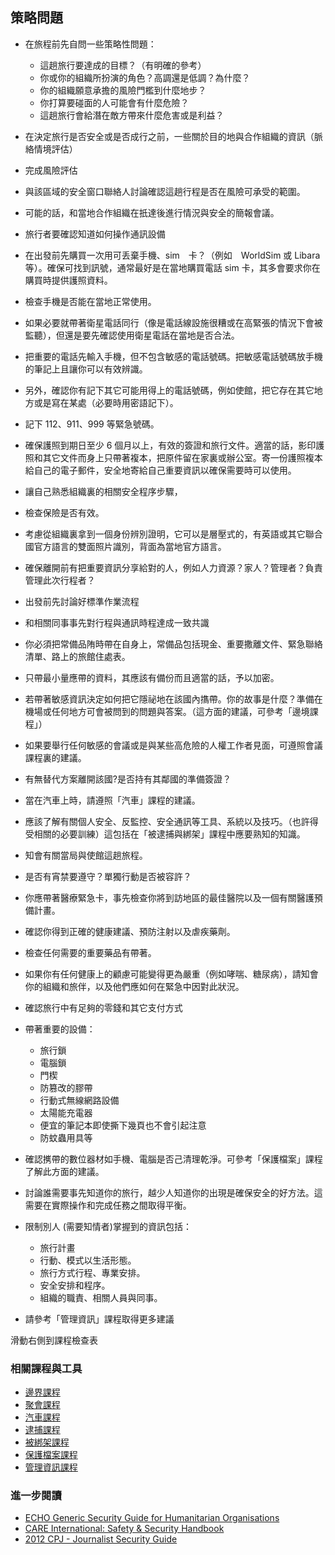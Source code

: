 策略問題
---------

- 在旅程前先自問一些策略性問題：
  - 這趟旅行要達成的目標？（有明確的參考）
  - 你或你的組織所扮演的角色？高調還是低調？為什麼？
  - 你的組織願意承擔的風險門檻到什麼地步？
  - 你打算要碰面的人可能會有什麼危險？
  - 這趟旅行會給潛在敵方帶來什麼危害或是利益？ 
- 在決定旅行是否安全或是否成行之前，一些關於目的地與合作組織的資訊（脈絡情境評估）
- 完成風險評估
- 與該區域的安全窗口聯絡人討論確認這趟行程是否在風險可承受的範圍。
- 可能的話，和當地合作組織在扺達後進行情況與安全的簡報會議。

- 旅行者要確認知道如何操作通訊設備
- 在出發前先購買一次用可丢棄手機、sim　卡？（例如　WorldSim 或 Libara　等）。確保可找到訊號，通常最好是在當地購買電話 sim 卡，其多會要求你在購買時提供護照資料。
- 檢查手機是否能在當地正常使用。
- 如果必要就帶著衛星電話同行（像是電話線設施很糟或在高緊張的情況下會被監聽），但還是要先確認使用衛星電話在當地是否合法。
- 把重要的電話先輸入手機，但不包含敏感的電話號碼。把敏感電話號碼放手機的筆記上且讓你可以有效辨識。
- 另外，確認你有記下其它可能用得上的電話號碼，例如使館，把它存在其它地方或是寫在某處（必要時用密語記下）。
- 記下 112、911、999 等緊急號碼。

- 確保護照到期日至少 6 個月以上，有效的簽證和旅行文件。適當的話，影印護照和其它文件而身上只帶著複本，把原件留在家裏或辦公室。寄一份護照複本給自己的電子郵件，安全地寄給自己重要資訊以確保需要時可以使用。
- 讓自己熟悉組織裏的相關安全程序步驟，
- 檢查保險是否有效。
- 考慮從組織裏拿到一個身份辨別證明，它可以是層壓式的，有英語或其它聯合國官方語言的雙面照片識別，背面為當地官方語言。
- 確保離開前有把重要資訊分享給對的人，例如人力資源？家人？管理者？負責管理此次行程者？

- 出發前先討論好標準作業流程
- 和相關同事事先對行程與通訊時程達成一致共識
- 你必須把常備品陏時帶在自身上，常備品包括現金、重要撒離文件、緊急聯絡清單、路上的旅館住處表。
- 只帶最小量應帶的資料，其應該有備份而且適當的話，予以加密。
- 若帶著敏感資訊決定如何把它隱祕地在該國內㩦帶。你的故事是什麼？準備在機場或任何地方可會被問到的問題與答案。（這方面的建議，可參考「邊境課程」）
- 如果要舉行任何敏感的會議或是與某些高危險的人權工作者見面，可遵照會議課程裏的建議。
- 有無替代方案離開該國?是否持有其鄰國的準備簽證？
- 當在汽車上時，請遵照「汽車」課程的建議。
- 應該了解有關個人安全、反監控、安全通訊等工具、系統以及技巧。（也許得受相關的必要訓練）這包括在「被逮捕與綁架」課程中應要熟知的知識。
- 知會有關當局與使館這趟旅程。
- 是否有宵禁要遵守？單獨行動是否被容許？

- 你應帶著醫療緊急卡，事先檢查你將到訪地區的最佳醫院以及一個有關醫護預備計畫。
- 確認你得到正確的健康建議、預防注射以及虐疾藥劑。
- 檢查任何需要的重要藥品有帶著。
- 如果你有任何健康上的顧慮可能變得更為嚴重（例如哮喘、糖尿病），請知會你的組織和旅伴，以及他們應如何在緊急中因對此狀況。

- 確認旅行中有足夠的零錢和其它支付方式
- 帶著重要的設備：
  - 旅行鎖
  - 電腦鎖
  - 門楔
  - 防篡改的膠帶
  - 行動式無線網路設備
  - 太陽能充電器
  - 便宜的筆記本即使撕下幾頁也不會引起注意
  - 防蚊蟲用具等
- 確認㩗帶的數位器材如手機、電腦是否己清理乾淨。可參考「保護檔案」課程了解此方面的建議。

- 討論誰需要事先知道你的旅行，越少人知道你的出現是確保安全的好方法。這需要在實際操作和完成任務之間取得平衡。
- 限制別人 (需要知情者)掌握到的資訊包括：
  - 旅行計畫
  - 行動、模式以生活形態。
  - 旅行方式行程、專業安排。
  - 安全安排和程序。
  - 組織的職責、相關人員與同事。
- 請參考「管理資訊」課程取得更多建議

滑動右側到課程檢查表

### 相關課程與工具

- [邊界課程](umbrella://lesson/borders)
- [聚會課程](umbrella://lesson/meetings)
- [汽車課程](umbrella://lesson/vehicles)
- [逮捕課程](umbrella://lesson/arrests)
- [被綁架課程](umbrella://lesson/kidnapping)
- [保護檔案課程](umbrella://lesson/protecting-files)
- [管理資訊課程](umbrella://lesson/managing-information)

### 進一步閱讀

-   [ECHO Generic Security Guide for Humanitarian Organisations](https://www.google.co.uk/url?sa=t&rct=j&q=&esrc=s&source=web&cd=1&cad=rja&uact=8&ved=0CCEQFjAA&url=http%3A%2F%2Fec.europa.eu%2Fecho%2Ffiles%2Fevaluation%2Fwatsan2005%2Fannex_files%2FECHO%2FECHO12%20-%20echo_generic_security_guide_en.doc&ei=kLxAVc6LOILuUP2SgbAE&usg=AFQjCNEXEOcbLeV24f3WolHmDwLq7KJzlQ&sig2=hbnI7wfdrGIHS7mmikBRWA)
-   [CARE International: Safety & Security Handbook](ngolearning.org/courses/availablecourses/CARE%20Safety%20Course/Shared%20Documents/English_CARE_International_Safety_and_Security_Handbook.pdf)
-   [2012 CPJ - Journalist Security Guide](https://cpj.org/reports/2012/04/journalist-security-guide.php)

